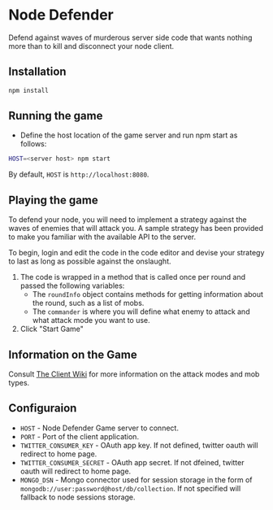 # Node Defender

Defend against waves of murderous server side code that wants nothing more than to kill and disconnect your node client.

## Installation

```bash
npm install
```

## Running the game

* Define the host location of the game server and run npm start as follows:

```bash
HOST=<server host> npm start
```

By default, `HOST` is `http://localhost:8080`.

## Playing the game

To defend your node, you will need to implement a strategy against the waves of enemies that will attack you. A sample strategy has been provided to make you familiar with the available API to the server.

To begin, login and edit the code in the code editor and devise your strategy to last as long as possible against the onslaught.

1. The code is wrapped in a method that is called once per round and passed the following variables:
	* The `roundInfo` object contains methods for getting information about the round, such as a list of mobs.
	* The `commander` is where you will define what enemy to attack and what attack mode you want to use.
2. Click "Start Game"

## Information on the Game

Consult [The Client Wiki](https://github.com/zumba/booth-node-defender-client/wiki) for more information on the attack modes and mob types.

## Configuraion

* `HOST` - Node Defender Game server to connect.
* `PORT` - Port of the client application.
* `TWITTER_CONSUMER_KEY` - OAuth app key. If not defined, twitter oauth will redirect to home page.
* `TWITTER_CONSUMER_SECRET` - OAuth app secret. If not dfeined, twitter oauth will redirect to home page.
* `MONGO_DSN` - Mongo connector used for session storage in the form of `mongodb://user:password@host/db/collection`. If not specified will fallback to node sessions storage.
